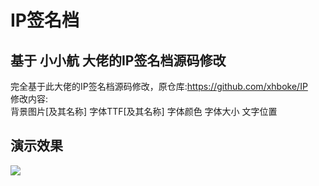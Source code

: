 # IP签名档
<h2>基于 小小航 大佬的IP签名档源码修改</h2>
完全基于此大佬的IP签名档源码修改，原仓库:<a href="//github.com/xhboke/IP">https://github.com/xhboke/IP</a><br />
修改内容:<br />
背景图片[及其名称]
字体TTF[及其名称]
字体颜色
字体大小
文字位置
<h2>演示效果</h2>
<img src="https://i.huahuo-cn.tk/IP-AG.png"/>
